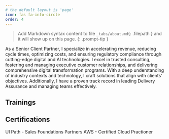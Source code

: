 ```yaml
---
# the default layout is 'page'
icon: fas fa-info-circle
order: 4
---
```


> Add Markdown syntax content to file `_tabs/about.md`{: .filepath } and it will show up on this page.
{: .prompt-tip }

As a Senior Client Partner, I specialize in accelerating revenue, reducing cycle times, optimizing costs, and ensuring regulatory compliance through cutting-edge digital and AI technologies. I excel in trusted consulting, fostering and managing executive customer relationships, and delivering comprehensive digital transformation programs. With a deep understanding of industry contexts and technology, I craft solutions that align with clients’ objectives. Additionally, I have a proven track record in leading Delivery Assurance and managing teams effectively.

## Trainings


## Certifications
UI Path - Sales Foundations Partners
AWS - Certified Cloud Practioner



